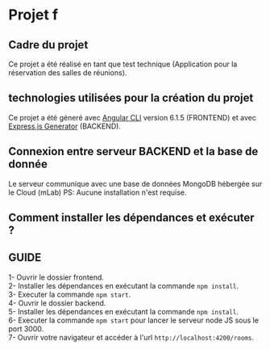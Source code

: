 # Projet f

## Cadre du projet

Ce projet a été réalisé en tant que test technique (Application pour la réservation des salles de réunions).  

## technologies utilisées pour la création du projet

Ce projet a été géneré avec [Angular CLI](https://github.com/angular/angular-cli) version 6.1.5 (FRONTEND) et avec [Express.js Generator](https://github.com/expressjs/generator) (BACKEND).

## Connexion entre serveur BACKEND et la base de donnée 

Le serveur communique avec une base de données MongoDB hébergée sur le Cloud (mLab) 
PS: Aucune installation n'est requise.  

## Comment installer les dépendances et exécuter ?
## GUIDE

1- Ouvrir le dossier frontend.  
2- Installer les dépendances en exécutant la commande `npm install`.  
3- Executer la commande `npm start`.  
4- Ouvrir le dossier backend.  
5- Installer les dépendances en exécutant la commande `npm install`.  
6- Executer la commande `npm start` pour lancer le serveur node JS sous le port 3000.  
7- Ouvrir votre navigateur et accéder à l'url `http://localhost:4200/rooms`.  



